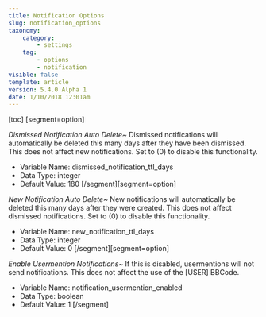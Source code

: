 ```yaml
---
title: Notification Options
slug: notification_options
taxonomy:
    category:
        - settings
    tag:
        - options
        - notification
visible: false
template: article
version: 5.4.0 Alpha 1
date: 1/10/2018 12:01am
---
```


[toc]
[segment=option]

*Dismissed Notification Auto Delete~*
Dismissed notifications will automatically be deleted this many days after they have been dismissed. This does not affect new notifications. Set to (0) to disable this functionality.



- Variable Name: dismissed_notification_ttl_days
- Data Type: integer
- Default Value: 180
[/segment][segment=option]

*New Notification Auto Delete~*
New notifications will automatically be deleted this many days after they were created. This does not affect dismissed notifications. Set to (0) to disable this functionality.



- Variable Name: new_notification_ttl_days
- Data Type: integer
- Default Value: 0
[/segment][segment=option]

*Enable Usermention Notifications~*
If this is disabled, usermentions will not send notifications. This does not affect the use of the [USER] BBCode.



- Variable Name: notification_usermention_enabled
- Data Type: boolean
- Default Value: 1
[/segment]